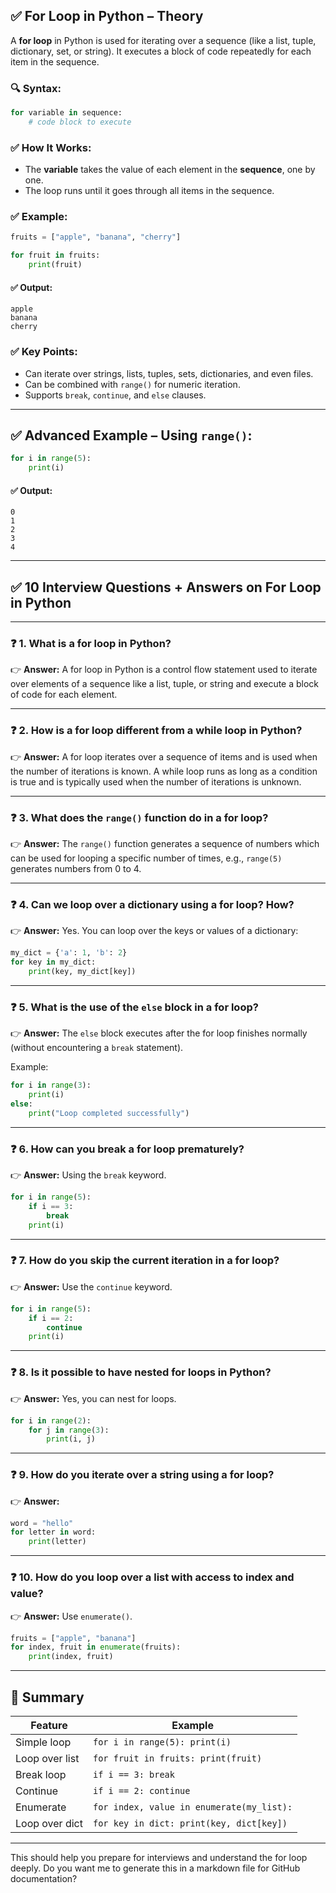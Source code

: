 

## ✅ For Loop in Python – Theory

A **for loop** in Python is used for iterating over a sequence (like a list, tuple, dictionary, set, or string). It executes a block of code repeatedly for each item in the sequence.

### 🔍 Syntax:

```python
for variable in sequence:
    # code block to execute
```

### ✅ How It Works:

* The **variable** takes the value of each element in the **sequence**, one by one.
* The loop runs until it goes through all items in the sequence.

### ✅ Example:

```python
fruits = ["apple", "banana", "cherry"]

for fruit in fruits:
    print(fruit)
```

#### ✅ Output:

```
apple
banana
cherry
```

### ✅ Key Points:

* Can iterate over strings, lists, tuples, sets, dictionaries, and even files.
* Can be combined with `range()` for numeric iteration.
* Supports `break`, `continue`, and `else` clauses.

---

## ✅ Advanced Example – Using `range()`:

```python
for i in range(5):
    print(i)
```

#### ✅ Output:

```
0
1
2
3
4
```

---

## ✅ 10 Interview Questions + Answers on For Loop in Python

---

### ❓ 1. What is a for loop in Python?

👉 **Answer:**
A for loop in Python is a control flow statement used to iterate over elements of a sequence like a list, tuple, or string and execute a block of code for each element.

---

### ❓ 2. How is a for loop different from a while loop in Python?

👉 **Answer:**
A for loop iterates over a sequence of items and is used when the number of iterations is known.
A while loop runs as long as a condition is true and is typically used when the number of iterations is unknown.

---

### ❓ 3. What does the `range()` function do in a for loop?

👉 **Answer:**
The `range()` function generates a sequence of numbers which can be used for looping a specific number of times, e.g., `range(5)` generates numbers from 0 to 4.

---

### ❓ 4. Can we loop over a dictionary using a for loop? How?

👉 **Answer:**
Yes. You can loop over the keys or values of a dictionary:

```python
my_dict = {'a': 1, 'b': 2}
for key in my_dict:
    print(key, my_dict[key])
```

---

### ❓ 5. What is the use of the `else` block in a for loop?

👉 **Answer:**
The `else` block executes after the for loop finishes normally (without encountering a `break` statement).

Example:

```python
for i in range(3):
    print(i)
else:
    print("Loop completed successfully")
```

---

### ❓ 6. How can you break a for loop prematurely?

👉 **Answer:**
Using the `break` keyword.

```python
for i in range(5):
    if i == 3:
        break
    print(i)
```

---

### ❓ 7. How do you skip the current iteration in a for loop?

👉 **Answer:**
Use the `continue` keyword.

```python
for i in range(5):
    if i == 2:
        continue
    print(i)
```

---

### ❓ 8. Is it possible to have nested for loops in Python?

👉 **Answer:**
Yes, you can nest for loops.

```python
for i in range(2):
    for j in range(3):
        print(i, j)
```

---

### ❓ 9. How do you iterate over a string using a for loop?

👉 **Answer:**

```python
word = "hello"
for letter in word:
    print(letter)
```

---

### ❓ 10. How do you loop over a list with access to index and value?

👉 **Answer:**
Use `enumerate()`.

```python
fruits = ["apple", "banana"]
for index, fruit in enumerate(fruits):
    print(index, fruit)
```

---

## 🎯 Summary

| Feature        | Example                                   |
| -------------- | ----------------------------------------- |
| Simple loop    | `for i in range(5): print(i)`             |
| Loop over list | `for fruit in fruits: print(fruit)`       |
| Break loop     | `if i == 3: break`                        |
| Continue       | `if i == 2: continue`                     |
| Enumerate      | `for index, value in enumerate(my_list):` |
| Loop over dict | `for key in dict: print(key, dict[key])`  |

---

This should help you prepare for interviews and understand the for loop deeply. Do you want me to generate this in a markdown file for GitHub documentation?

